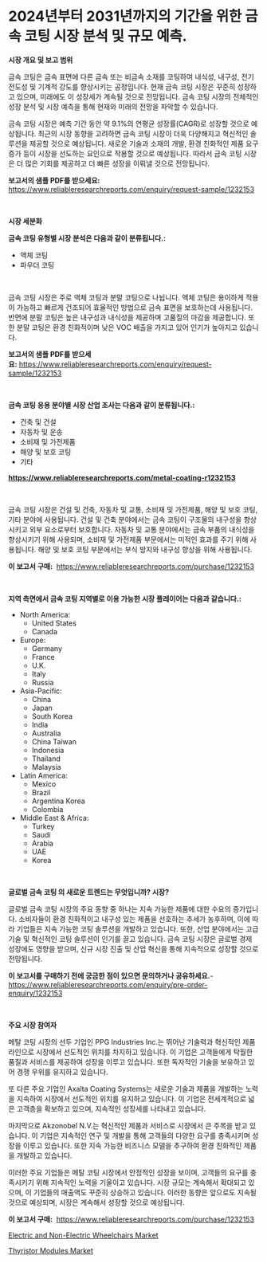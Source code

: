 <p><h1>2024년부터 2031년까지의 기간을 위한 금속 코팅 시장 분석 및 규모 예측.</h1></p><p><strong>시장 개요 및 보고 범위</strong></p>
<p><p>금속 코팅은 금속 표면에 다른 금속 또는 비금속 소재를 코팅하여 내식성, 내구성, 전기 전도성 및 기계적 강도를 향상시키는 공정입니다. 현재 금속 코팅 시장은 꾸준히 성장하고 있으며, 미래에도 이 성장세가 계속될 것으로 전망됩니다. 금속 코팅 시장의 전체적인 성장 분석 및 시장 예측을 통해 현재와 미래의 전망을 파악할 수 있습니다.</p><p>금속 코팅 시장은 예측 기간 동안 약 9.1%의 연평균 성장률(CAGR)로 성장할 것으로 예상됩니다. 최근의 시장 동향을 고려하면 금속 코팅 시장이 더욱 다양해지고 혁신적인 솔루션을 제공할 것으로 예상됩니다. 새로운 기술과 소재의 개발, 환경 친화적인 제품 요구 증가 등이 시장을 선도하는 요인으로 작용할 것으로 예상됩니다. 따라서 금속 코팅 시장은 더 많은 기회를 제공하고 더 빠른 성장을 이뤄낼 것으로 전망됩니다.</p></p>
<p><strong>보고서의 샘플 PDF를 받으세요:</strong> <a href="https://www.reliableresearchreports.com/enquiry/request-sample/1232153">https://www.reliableresearchreports.com/enquiry/request-sample/1232153</a></p>
<p>&nbsp;</p>
<p><strong>시장 세분화</strong></p>
<p><strong>금속 코팅 유형별 시장 분석은 다음과 같이 분류됩니다.:</strong></p>
<p><ul><li>액체 코팅</li><li>파우더 코팅</li></ul></p>
<p>&nbsp;</p>
<p><p>금속 코팅 시장은 주로 액체 코팅과 분말 코팅으로 나뉩니다. 액체 코팅은 용이하게 적용이 가능하고 빠르게 건조되어 효율적인 방법으로 금속 표면을 보호하는데 사용됩니다. 반면에 분말 코팅은 높은 내구성과 내식성을 제공하며 고품질의 마감을 제공합니다. 또한 분말 코팅은 환경 친화적이며 낮은 VOC 배출을 가지고 있어 인기가 높아지고 있습니다.</p></p>
<p><strong>보고서의 샘플 PDF를 받으세요:</strong>&nbsp;<a href="https://www.reliableresearchreports.com/enquiry/request-sample/1232153">https://www.reliableresearchreports.com/enquiry/request-sample/1232153</a></p>
<p>&nbsp;</p>
<p><strong> 금속 코팅 응용 분야별 시장 산업 조사는 다음과 같이 분류됩니다.:</strong></p>
<p><ul><li>건축 및 건설</li><li>자동차 및 운송</li><li>소비재 및 가전제품</li><li>해양 및 보호 코팅</li><li>기타</li></ul></p>
<p><strong><a href="https://www.reliableresearchreports.com/metal-coating-r1232153">https://www.reliableresearchreports.com/metal-coating-r1232153</a></strong></p>
<p>&nbsp;</p>
<p><p>금속 코팅 시장은 건설 및 건축, 자동차 및 교통, 소비재 및 가전제품, 해양 및 보호 코팅, 기타 분야에 사용됩니다. 건설 및 건축 분야에서는 금속 코팅이 구조물의 내구성을 향상시키고 외부 요소로부터 보호합니다. 자동차 및 교통 분야에서는 금속 부품의 내식성을 향상시키기 위해 사용되며, 소비재 및 가전제품 부문에서는 미적인 효과를 주기 위해 사용됩니다. 해양 및 보호 코팅 부문에서는 부식 방지와 내구성 향상을 위해 사용됩니다.</p></p>
<p><strong>이 보고서 구매:</strong>&nbsp; <a href="https://www.reliableresearchreports.com/purchase/1232153">https://www.reliableresearchreports.com/purchase/1232153</a></p>
<p>&nbsp;</p>
<p><strong>지역 측면에서 금속 코팅 지역별로 이용 가능한 시장 플레이어는 다음과 같습니다.:</strong></p>
<p><ul>
    <li>
        North America:
        <ul>
            <li>United States</li>
            <li>Canada</li>
        </ul>
    </li>
    <li>
        Europe:
        <ul>
            <li>Germany</li>
            <li>France</li>
            <li>U.K.</li>
            <li>Italy</li>
            <li>Russia</li>
        </ul>
    </li>
    <li>
        Asia-Pacific:
        <ul>
            <li>China</li>
            <li>Japan</li>
            <li>South Korea</li>
            <li>India</li>
            <li>Australia</li>
            <li>China Taiwan</li>
            <li>Indonesia</li>
            <li>Thailand</li>
            <li>Malaysia</li>
        </ul>
    </li>
    <li>
        Latin America:
        <ul>
            <li>Mexico</li>
            <li>Brazil</li>
            <li>Argentina Korea</li>
            <li>Colombia</li>
        </ul>
    </li>
    <li>
        Middle East & Africa:
        <ul>
            <li>Turkey</li>
            <li>Saudi</li>
            <li>Arabia</li>
            <li>UAE</li>
            <li>Korea</li>
        </ul>
    </li>
    </ul></p>
<p>&nbsp;</p>
<p><strong>글로벌 금속 코팅 의 새로운 트렌드는 무엇입니까? 시장?</strong></p>
<p><p>글로벌 금속 코팅 시장의 주요 동향 중 하나는 지속 가능한 제품에 대한 수요의 증가입니다. 소비자들이 환경 친화적이고 내구성 있는 제품을 선호하는 추세가 농후하며, 이에 따라 기업들은 지속 가능한 코팅 솔루션을 개발하고 있습니다. 또한, 산업 분야에서는 고급 기술 및 혁신적인 코팅 솔루션이 인기를 끌고 있습니다. 금속 코팅 시장은 글로벌 경제 성장에도 영향을 받으며, 신규 시장 진출 및 산업 혁신을 통해 지속적으로 성장할 것으로 전망됩니다.</p></p>
<p><strong>이 보고서를 구매하기 전에 궁금한 점이 있으면 문의하거나 공유하세요.</strong>- <a href="https://www.reliableresearchreports.com/enquiry/pre-order-enquiry/1232153">https://www.reliableresearchreports.com/enquiry/pre-order-enquiry/1232153</a></p>
<p>&nbsp;</p>
<p><strong>주요 시장 참여자</strong></p>
<p><p>메탈 코팅 시장의 선두 기업인 PPG Industries Inc.는 뛰어난 기술력과 혁신적인 제품 라인으로 시장에서 선도적인 위치를 차지하고 있습니다. 이 기업은 고객들에게 탁월한 품질과 서비스를 제공하여 성장을 이루고 있습니다. 또한 독자적인 기술을 보유하고 있어 경쟁 우위를 유지하고 있습니다. </p><p>또 다른 주요 기업인 Axalta Coating Systems는 새로운 기술과 제품을 개발하는 노력을 지속하여 시장에서 선도적인 위치를 유지하고 있습니다. 이 기업은 전세계적으로 넓은 고객층을 확보하고 있으며, 지속적인 성장세를 나타내고 있습니다. </p><p>마지막으로 Akzonobel N.V.는 혁신적인 제품과 서비스로 시장에서 큰 주목을 받고 있습니다. 이 기업은 지속적인 연구 및 개발을 통해 고객들의 다양한 요구를 충족시키며 성장을 이루고 있습니다. 또한 지속 가능한 비즈니스 모델을 추구하여 환경 친화적인 제품을 개발하고 있습니다. </p><p>이러한 주요 기업들은 메탈 코팅 시장에서 안정적인 성장을 보이며, 고객들의 요구를 충족시키기 위해 지속적인 노력을 기울이고 있습니다. 시장 규모는 계속해서 확대되고 있으며, 이 기업들의 매출액도 꾸준히 상승하고 있습니다. 이러한 동향은 앞으로도 지속될 것으로 예상되며, 시장은 계속해서 성장할 것으로 예상됩니다.</p></p>
<p><strong>이 보고서 구매:</strong>&nbsp;&nbsp;<a href="https://www.reliableresearchreports.com/purchase/1232153">https://www.reliableresearchreports.com/purchase/1232153</a></p>
<p><p><a href="https://github.com/PeterParrish5/Market-Research-Report-List-4/blob/main/electric-and-non-electric-wheelchairs-market.md">Electric and Non-Electric Wheelchairs Market</a></p><p><a href="https://changeable-paste-463.notion.site/Thyristor-Modules-Market-Size-Market-Outlook-and-Market-Forecast-2024-to-2031-115006c3500244448a49b058301e9d53">Thyristor Modules Market</a></p></p>